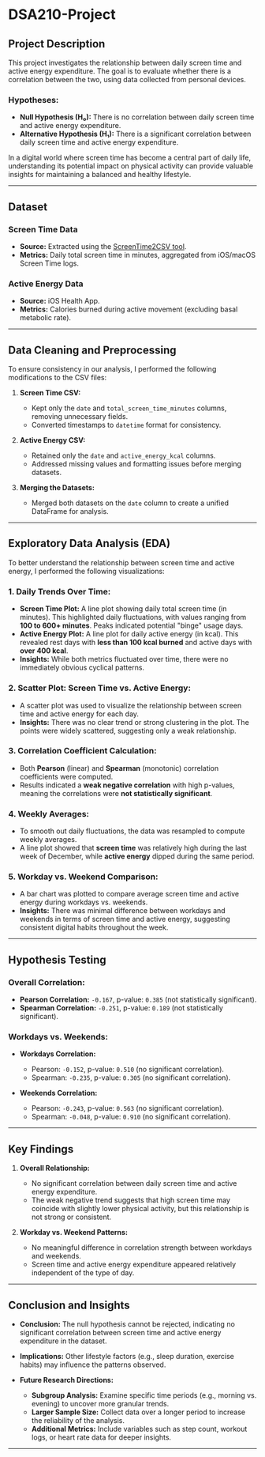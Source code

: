 # **DSA210-Project**

## **Project Description**

This project investigates the relationship between daily screen time and active energy expenditure. The goal is to evaluate whether there is a correlation between the two, using data collected from personal devices.

### **Hypotheses:**

- **Null Hypothesis (H₀):** There is no correlation between daily screen time and active energy expenditure.
- **Alternative Hypothesis (H₁):** There is a significant correlation between daily screen time and active energy expenditure.

In a digital world where screen time has become a central part of daily life, understanding its potential impact on physical activity can provide valuable insights for maintaining a balanced and healthy lifestyle.

---

## **Dataset**

### **Screen Time Data**
- **Source:** Extracted using the [ScreenTime2CSV tool](https://github.com/FelixKohlhas/ScreenTime2CSV).
- **Metrics:** Daily total screen time in minutes, aggregated from iOS/macOS Screen Time logs.

### **Active Energy Data**
- **Source:** iOS Health App.
- **Metrics:** Calories burned during active movement (excluding basal metabolic rate).

---

## **Data Cleaning and Preprocessing**

To ensure consistency in our analysis, I performed the following modifications to the CSV files:

1. **Screen Time CSV:**
   - Kept only the `date` and `total_screen_time_minutes` columns, removing unnecessary fields.
   - Converted timestamps to `datetime` format for consistency.

2. **Active Energy CSV:**
   - Retained only the `date` and `active_energy_kcal` columns.
   - Addressed missing values and formatting issues before merging datasets.

3. **Merging the Datasets:**
   - Merged both datasets on the `date` column to create a unified DataFrame for analysis.

---

## **Exploratory Data Analysis (EDA)**

To better understand the relationship between screen time and active energy, I performed the following visualizations:

### **1. Daily Trends Over Time:**
- **Screen Time Plot:** A line plot showing daily total screen time (in minutes). This highlighted daily fluctuations, with values ranging from **100 to 600+ minutes**. Peaks indicated potential "binge" usage days.
- **Active Energy Plot:** A line plot for daily active energy (in kcal). This revealed rest days with **less than 100 kcal burned** and active days with **over 400 kcal**.
- **Insights:** While both metrics fluctuated over time, there were no immediately obvious cyclical patterns.

### **2. Scatter Plot: Screen Time vs. Active Energy:**
- A scatter plot was used to visualize the relationship between screen time and active energy for each day.
- **Insights:** There was no clear trend or strong clustering in the plot. The points were widely scattered, suggesting only a weak relationship.

### **3. Correlation Coefficient Calculation:**
- Both **Pearson** (linear) and **Spearman** (monotonic) correlation coefficients were computed.
- Results indicated a **weak negative correlation** with high p-values, meaning the correlations were **not statistically significant**.

### **4. Weekly Averages:**
- To smooth out daily fluctuations, the data was resampled to compute weekly averages.
- A line plot showed that **screen time** was relatively high during the last week of December, while **active energy** dipped during the same period.

### **5. Workday vs. Weekend Comparison:**
- A bar chart was plotted to compare average screen time and active energy during workdays vs. weekends.
- **Insights:** There was minimal difference between workdays and weekends in terms of screen time and active energy, suggesting consistent digital habits throughout the week.

---

## **Hypothesis Testing**

### **Overall Correlation:**
- **Pearson Correlation:** `-0.167`, p-value: `0.385` (not statistically significant).
- **Spearman Correlation:** `-0.251`, p-value: `0.189` (not statistically significant).

### **Workdays vs. Weekends:**
- **Workdays Correlation:**
  - Pearson: `-0.152`, p-value: `0.510` (no significant correlation).
  - Spearman: `-0.235`, p-value: `0.305` (no significant correlation).
  
- **Weekends Correlation:**
  - Pearson: `-0.243`, p-value: `0.563` (no significant correlation).
  - Spearman: `-0.048`, p-value: `0.910` (no significant correlation).

---

## **Key Findings**

1. **Overall Relationship:**
   - No significant correlation between daily screen time and active energy expenditure.
   - The weak negative trend suggests that high screen time may coincide with slightly lower physical activity, but this relationship is not strong or consistent.

2. **Workday vs. Weekend Patterns:**
   - No meaningful difference in correlation strength between workdays and weekends.
   - Screen time and active energy expenditure appeared relatively independent of the type of day.

---

## **Conclusion and Insights**

- **Conclusion:** 
  The null hypothesis cannot be rejected, indicating no significant correlation between screen time and active energy expenditure in the dataset.
  
- **Implications:** 
  Other lifestyle factors (e.g., sleep duration, exercise habits) may influence the patterns observed.

- **Future Research Directions:**
  - **Subgroup Analysis:** Examine specific time periods (e.g., morning vs. evening) to uncover more granular trends.
  - **Larger Sample Size:** Collect data over a longer period to increase the reliability of the analysis.
  - **Additional Metrics:** Include variables such as step count, workout logs, or heart rate data for deeper insights.

---
